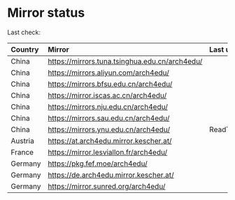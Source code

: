 <script src="./time.js"></script>
# Mirror status
Last check: <script type="text/javascript">localize(1695791795.8836596);</script>

|Country|Mirror|Last update|
|:------|:-----|:----------|
|China|https://mirrors.tuna.tsinghua.edu.cn/arch4edu/|<script type="text/javascript">localize(1695753229);</script>|
|China|https://mirrors.aliyun.com/arch4edu/|<script type="text/javascript">localize(1695753229);</script>|
|China|https://mirrors.bfsu.edu.cn/arch4edu/|<script type="text/javascript">localize(1695623718);</script>|
|China|https://mirror.iscas.ac.cn/arch4edu/|<script type="text/javascript">localize(1695753229);</script>|
|China|https://mirrors.nju.edu.cn/arch4edu/|<script type="text/javascript">localize(1695753229);</script>|
|China|https://mirrors.sau.edu.cn/arch4edu/|<script type="text/javascript">localize(1695753229);</script>|
|China|https://mirrors.ynu.edu.cn/arch4edu/|ReadTimeout|
|Austria|https://at.arch4edu.mirror.kescher.at/|<script type="text/javascript">localize(1695753229);</script>|
|France|https://mirror.lesviallon.fr/arch4edu/|<script type="text/javascript">localize(1695753229);</script>|
|Germany|https://pkg.fef.moe/arch4edu/|<script type="text/javascript">localize(1695753229);</script>|
|Germany|https://de.arch4edu.mirror.kescher.at/|<script type="text/javascript">localize(1695753229);</script>|
|Germany|https://mirror.sunred.org/arch4edu/|<script type="text/javascript">localize(1695753229);</script>|

<script src="./tablefilter/tablefilter.js"></script>
<script src="./table.js"></script>